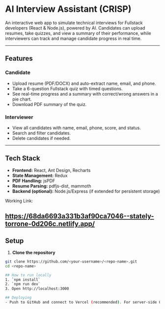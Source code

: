# AI Interview Assistant (CRISP)

An interactive web app to simulate technical interviews for Fullstack developers (React & Node.js), powered by AI. Candidates can upload resumes, take quizzes, and view a summary of their performance, while interviewers can track and manage candidate progress in real time.

---

## Features

### Candidate
- Upload resume (PDF/DOCX) and auto-extract name, email, and phone.
- Take a 6-question Fullstack quiz with timed questions.
- See real-time progress and a summary with correct/wrong answers in a pie chart.
- Download PDF summary of the quiz.

### Interviewer
- View all candidates with name, email, phone, score, and status.
- Search and filter candidates.
- Delete candidates if needed.

---

## Tech Stack
- **Frontend:** React, Ant Design, Recharts
- **State Management:** Redux
- **PDF Handling:** jsPDF
- **Resume Parsing:** pdfjs-dist, mammoth
- **Backend (optional):** Node.js/Express (if extended for persistent storage)



Working Link:

https://68da6693a331b3af90ca7046--stately-torrone-0d206c.netlify.app/
---


## Setup

1. **Clone the repository**
```bash
git clone https://github.com/<your-username>/<repo-name>.git
cd <repo-name>

## How to run locally
1. `npm install`
2. `npm run dev`
3. Open http://localhost:3000

## Deploying
- Push to GitHub and connect to Vercel (recommended). For server-side OpenAI usage, deploy `api/openai.example.js` as a serverless function and set `OPENAI_API_KEY` in environment variables.




